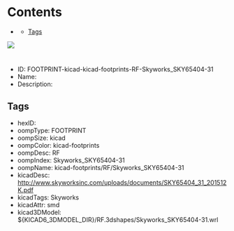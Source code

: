 



Contents
========

* [](#)
	* [Tags](#tags)
  
![][im]
# 

- ID: FOOTPRINT-kicad-kicad-footprints-RF-Skyworks_SKY65404-31
- Name: 
- Description: 

## Tags

- hexID: 
- oompType: FOOTPRINT
- oompSize: kicad
- oompColor: kicad-footprints
- oompDesc: RF
- oompIndex: Skyworks_SKY65404-31
- oompName: kicad-footprints/RF/Skyworks_SKY65404-31
- kicadDesc: http://www.skyworksinc.com/uploads/documents/SKY65404_31_201512K.pdf
- kicadTags: Skyworks
- kicadAttr: smd
- kicad3DModel: ${KICAD6_3DMODEL_DIR}/RF.3dshapes/Skyworks_SKY65404-31.wrl



[im]: image.png
